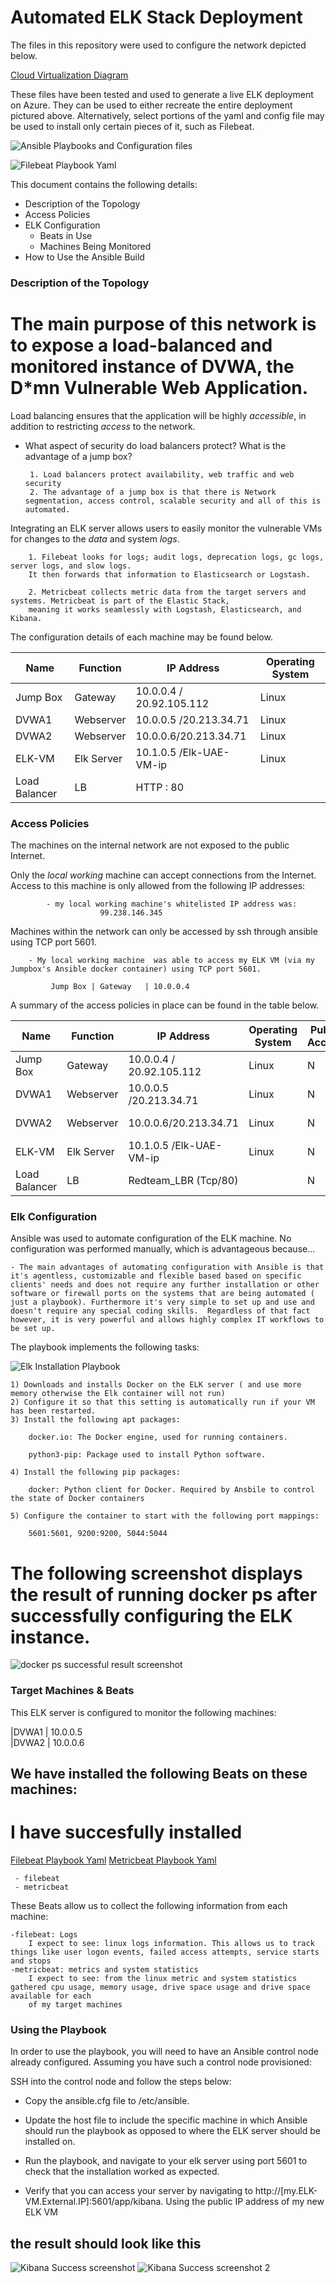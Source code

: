 # Automated ELK Stack Deployment

The files in this repository were used to configure the network depicted below.

[Cloud Virtualization Diagram](https://github.com/jewelthomaswilliams1/Elk_Stack_Project/tree/main/Diagram)


These files have been tested and used to generate a live ELK deployment on Azure. They can be used to either recreate the entire deployment pictured above. Alternatively, select portions of the yaml and config file may be used to install only certain pieces of it, such as Filebeat.

![Ansible Playbooks and Configuration files](https://github.com/jewelthomaswilliams1/Elk_Stack_Project/tree/main/Ansible)

![Filebeat Playbook Yaml](https://github.com/jewelthomaswilliams1/Elk_Stack_Project/blob/main/Ansible/filebeat-playbook.yml)

This document contains the following details:
- Description of the Topology
- Access Policies
- ELK Configuration
  - Beats in Use
  - Machines Being Monitored
- How to Use the Ansible Build


### Description of the Topology

The main purpose of this network is to expose a load-balanced and monitored instance of DVWA, the D*mn Vulnerable Web Application.
=======

Load balancing ensures that the application will be highly _accessible_, in addition to restricting _access_ to the network.

-  What aspect of security do load balancers protect? What is the advantage of a jump box?

		1. Load balancers protect availability, web traffic and web security 
		2. The advantage of a jump box is that there is Network segmentation, access control, scalable security and all of this is automated.

Integrating an ELK server allows users to easily monitor the vulnerable VMs for changes to the _data_ and system _logs_.

		1. Filebeat looks for logs; audit logs, deprecation logs, gc logs, server logs, and slow logs.  
		It then forwards that information to Elasticsearch or Logstash. 
			
		2. Metricbeat collects metric data from the target servers and systems. Metricbeat is part of the Elastic Stack,
		meaning it works seamlessly with Logstash, Elasticsearch, and Kibana. 


The configuration details of each machine may be found below.

| Name     			| Function  | IP Address		 | Operating System |
|------------------------------	|---------- |-------------------------	 |------------------|
| Jump Box 			| Gateway   | 10.0.0.4 / 20.92.105.112	 | Linux            |
| DVWA1    			| Webserver | 10.0.0.5 /20.213.34.71     | Linux            |
| DVWA2    			| Webserver | 10.0.0.6/20.213.34.71  	 | Linux            |
| ELK-VM  			| Elk Server| 10.1.0.5 /Elk-UAE-VM-ip 	 | Linux            |
| Load Balancer			|LB	    | HTTP : 80


### Access Policies

The machines on the internal network are not exposed to the public Internet. 

Only the _local working_ machine can accept connections from the Internet. Access to this machine is only allowed from the following IP addresses:

			- my local working machine's whitelisted IP address was: 
						99.238.146.345

Machines within the network can only be accessed by ssh through ansible using TCP port 5601.

		- My local working machine  was able to access my ELK VM (via my Jumpbox's Ansible docker container) using TCP port 5601.  
	
			 Jump Box | Gateway   | 10.0.0.4  

A summary of the access policies in place can be found in the table below.



| Name     			| Function  | IP Address		 | Operating System | Publically Accessible| Allowed IP Addresses |
|------------------------------	|---------- |-------------------------	 |------------------|------------------ |-------------------------|
| Jump Box 			| Gateway   | 10.0.0.4 / 20.92.105.112	 | Linux            |N 	                |99.238.146.345 via SSH 22
| DVWA1    			| Webserver | 10.0.0.5 /20.213.34.71     | Linux            |N 	                |10.0.0.4 via SSH 22
| DVWA2    			| Webserver | 10.0.0.6/20.213.34.71  	 | Linux            |N 	                |10.0.0.4 vis SSH 22
| ELK-VM  			| Elk Server| 10.1.0.5 /Elk-UAE-VM-ip 	 | Linux            |N                  |99.238.146.345 via TCP 5601
| Load Balancer  		| LB	    |Redteam_LBR (Tcp/80)	 |		    |N			|99.238.146.345 via HTTP 80


### Elk Configuration

Ansible was used to automate configuration of the ELK machine. No configuration was performed manually, which is advantageous because...

	- The main advantages of automating configuration with Ansible is that it's agentless, customizable and flexible based based on specific clients' needs and does not require any further installation or other software or firewall ports on the systems that are being automated ( just a playbook). Furthermore it's very simple to set up and use and doesn't require any special coding skills.  Regardless of that fact however, it is very powerful and allows highly complex IT workflows to be set up. 


The playbook implements the following tasks:

![Elk Installation Playbook](https://github.com/jewelthomaswilliams1/Elk_Stack_Project/blob/main/Ansible/install_elk.yml)

	1) Downloads and installs Docker on the ELK server ( and use more memory otherwise the Elk container will not run)
	2) Configure it so that this setting is automatically run if your VM has been restarted.
	3) Install the following apt packages:
	
		docker.io: The Docker engine, used for running containers.

		python3-pip: Package used to install Python software.
	
	4) Install the following pip packages: 
	
		docker: Python client for Docker. Required by Ansbile to control the state of Docker containers

	5) Configure the container to start with the following port mappings:

		5601:5601, 9200:9200, 5044:5044



# The following screenshot displays the result of running docker ps after successfully configuring the ELK instance.

![docker ps successful result screenshot](https://github.com/jewelthomaswilliams1/Elk_Stack_Project/blob/main/Diagram/Docker%20PS%20screenchot%20Elk%20Installation.png)

### Target Machines & Beats

This ELK server is configured to monitor the following machines:

|DVWA1    	| 10.0.0.5     
|DVWA2          | 10.0.0.6


## We have installed the following Beats on these machines:

 # I have succesfully installed  

[Filebeat Playbook Yaml](https://github.com/jewelthomaswilliams1/Elk_Stack_Project/blob/main/Ansible/filebeat-playbook.yml)
[Metricbeat Playbook Yaml](https://github.com/jewelthomaswilliams1/Elk_Stack_Project/blob/main/Ansible/metricbeat-playbook.yml)

	 - filebeat
	 - metricbeat

These Beats allow us to collect the following information from each machine:

	-filebeat: Logs
	 	I expect to see: linux logs information. This allows us to track things like user logon events, failed access attempts, service starts and stops
	-metricbeat: metrics and system statistics
		I expect to see: from the linux metric and system statistics gathered cpu usage, memory usage, drive space usage and drive space available for each 
		of my target machines


### Using the Playbook

In order to use the playbook, you will need to have an Ansible control node already configured. Assuming you have such a control node provisioned: 

SSH into the control node and follow the steps below:
- Copy the ansible.cfg file to /etc/ansible.
		
- Update the host file to include the specific machine in which Ansible should run the playbook as opposed to where the ELK server should be installed on.
- Run the playbook, and navigate to your elk server using port 5601 to check that the installation worked as expected. 
- 
	Verify that you can access your server by navigating to http://[my.ELK-VM.External.IP]:5601/app/kibana. 
	Using the public IP address of my new ELK VM
## the result should look like this
![Kibana Success screenshot](https://github.com/jewelthomaswilliams1/Elk_Stack_Project/blob/main/Diagram/Kibana%20success%20config.png)
![Kibana Success screenshot 2](https://github.com/jewelthomaswilliams1/Elk_Stack_Project/blob/main/Diagram/Kibana%20successful%20configuration.png)
	


